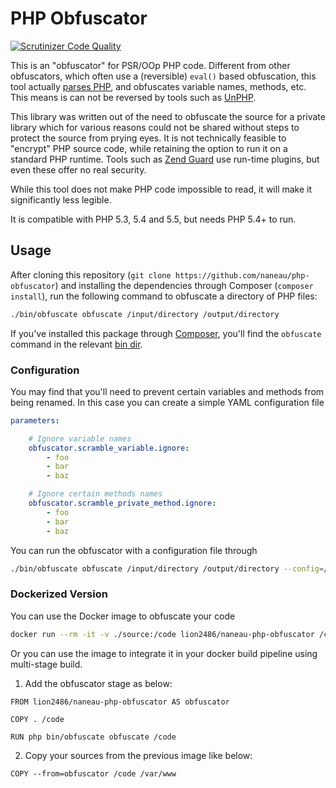 # PHP Obfuscator

[![Scrutinizer Code Quality](https://scrutinizer-ci.com/g/naneau/php-obfuscator/badges/quality-score.png?b=master)](https://scrutinizer-ci.com/g/naneau/php-obfuscator/?branch=master)

This is an "obfuscator" for PSR/OOp PHP code. Different from other obfuscators, which often use a (reversible) `eval()` based obfuscation, this tool actually [parses PHP](https://github.com/nikic/PHP-Parser), and obfuscates variable names, methods, etc. This means is can not be reversed by tools such as [UnPHP](http://www.unphp.net).

This library was written out of the need to obfuscate the source for a private library which for various reasons could not be shared without steps to protect the source from prying eyes. It is not technically feasible to "encrypt" PHP source code, while retaining the option to run it on a standard PHP runtime. Tools such as [Zend Guard](http://www.zend.com/products/guard) use run-time plugins, but even these offer no real security.

While this tool does not make PHP code impossible to read, it will make it significantly less legible.

It is compatible with PHP 5.3, 5.4 and 5.5, but needs PHP 5.4+ to run.

## Usage

After cloning this repository (`git clone https://github.com/naneau/php-obfuscator`) and installing the dependencies through Composer (`composer install`), run the following command to obfuscate a directory of PHP files:

```bash
./bin/obfuscate obfuscate /input/directory /output/directory
```

If you've installed this package through [Composer](https://getcomposer.org), you'll find the `obfuscate` command in the relevant [bin dir](https://getcomposer.org/doc/articles/vendor-binaries.md).

### Configuration

You may find that you'll need to prevent certain variables and methods from being renamed. In this case you can create a simple YAML configuration file

```yaml
parameters:

    # Ignore variable names
    obfuscator.scramble_variable.ignore:
        - foo
        - bar
        - baz

    # Ignore certain methods names
    obfuscator.scramble_private_method.ignore:
        - foo
        - bar
        - baz
```

You can run the obfuscator with a configuration file through

```bash
./bin/obfuscate obfuscate /input/directory /output/directory --config=/foo/bar/config.yml
```

### Dockerized Version

You can use the Docker image to obfuscate your code
```bash
docker run --rm -it -v ./source:/code lion2486/naneau-php-obfuscator /code
```

Or you can use the image to integrate it in your docker build pipeline using multi-stage build.

1. Add the obfuscator stage as below:
```
FROM lion2486/naneau-php-obfuscator AS obfuscator

COPY . /code

RUN php bin/obfuscate obfuscate /code
```

2. Copy your sources from the previous image like below:
```
COPY --from=obfuscator /code /var/www
```
